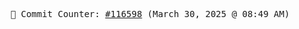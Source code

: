 <p align="center">
    <samp>
        📮 Commit Counter: <a href="https://github.com/Javascript-void0/Javascript-void0/commits/main">#116598</a> (March 30, 2025 @ 08:49 AM)
    </samp>
</p>